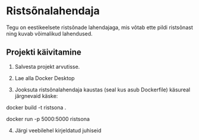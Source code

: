 # Ristsõnalahendaja

Tegu on eestikeelsete ristsõnade lahendajaga, mis võtab ette pildi ristsõnast ning kuvab võimalikud lahendused.

## Projekti käivitamine

1) Salvesta projekt arvutisse.

2) Lae alla Docker Desktop

3) Jooksuta ristsõnalahendaja kaustas (seal kus asub Dockerfile) käsureal järgnevaid käske:
 
  docker build -t ristsona . 

  docker run -p 5000:5000 ristsona 

4) Järgi veebilehel kirjeldatud juhiseid
